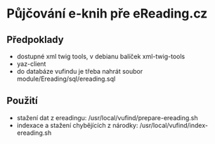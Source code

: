 Půjčování e-knih pře eReading.cz
================================

Předpoklady
-----------
* dostupné xml twig tools, v debianu balíček xml-twig-tools
* yaz-client
* do databáze vufindu je třeba nahrát soubor module/Ereading/sql/ereading.sql

Použití
-------
* stažení dat z ereadingu: /usr/local/vufind/prepare-ereading.sh
* indexace a stažení chybějících z národky: /usr/local/vufind/index-ereading.sh
